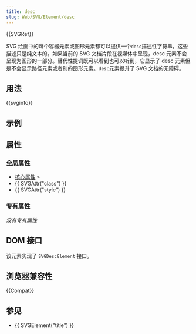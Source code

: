 ```yaml
---
title: desc
slug: Web/SVG/Element/desc
---
```


{{SVGRef}}

SVG 绘画中的每个容器元素或图形元素都可以提供一个`desc`描述性字符串，这些描述只是纯文本的。如果当前的 SVG 文档片段在视媒体中呈现，desc 元素不会呈现为图形的一部分。替代性提词既可以看到也可以听到，它显示了 desc 元素但是不会显示路径元素或者别的图形元素。`desc`元素提升了 SVG 文档的无障碍。

## 用法

{{svginfo}}

## 示例

## 属性

### 全局属性

- [核心属性](/zh-CN/SVG/Attribute#Core) »
- {{ SVGAttr("class") }}
- {{ SVGAttr("style") }}

### 专有属性

_没有专有属性_

## DOM 接口

该元素实现了 `SVGDescElement` 接口。

## 浏览器兼容性

{{Compat}}

## 参见

- {{ SVGElement("title") }}
